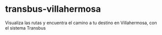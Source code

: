 # transbus-villahermosa
Visualiza las rutas y encuentra el camino a tu destino en Villahermosa, con el sistema Transbus
